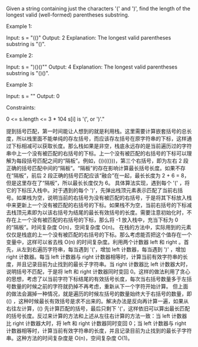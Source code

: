 Given a string containing just the characters '(' and ')', find the length of the longest valid (well-formed) parentheses substring.

Example 1:

Input: s = "(()"
Output: 2
Explanation: The longest valid parentheses substring is "()".

Example 2:

Input: s = ")()()""
Output: 4
Explanation: The longest valid parentheses substring is "()()".

Example 3:

Input: s = ""
Output: 0

Constraints:

0 <= s.length <= 3 * 104
s[i] is '(', or ')'."

提到括号匹配，第一时间能让人想到的就是利用栈。这里需要计算嵌套括号的总长度，所以栈里面不能单纯的存左括号，而应该存左括号在原字符串的下标，这样通过下标相减可以获取长度。那么栈如果是非空，栈底永远存的是当前遍历过的字符串中上一个没有被匹配的右括号的下标。上一个没有被匹配的右括号的下标可以理解为每段括号匹配之间的“隔板”。例如，())((()))，第三个右括号，即为左右 2 段正确的括号匹配中间的“隔板”。“隔板”的存在影响计算最长括号长度。如果不存在“隔板”，前后 2 段正确的括号匹配应该“融合”在一起，最长长度为 2 + 6 = 8，但是这里存在了“隔板”，所以最长长度仅为 6。
具体算法实现，遇到每个 '(' ，将它的下标压入栈中。对于遇到的每个 ')'，先弹出栈顶元素表示匹配了当前右括号。如果栈为空，说明当前的右括号为没有被匹配的右括号，于是将其下标放入栈中来更新上一个没有被匹配的右括号的下标。如果栈不为空，当前右括号的下标减去栈顶元素即为以该右括号为结尾的最长有效括号的长度。需要注意初始化时，不存在上一个没有被匹配的右括号的下标，那么将 -1 放入栈中，充当下标为 0 的“隔板”。时间复杂度 O(n)，空间复杂度 O(n)。
在栈的方法中，实际用到的元素仅仅是栈底的上一个没有被匹配的右括号的下标。那么考虑能否把这个值存在一个变量中，这样可以省去栈 O(n) 的时间复杂度。利用两个计数器 left 和 right 。首先，从左到右遍历字符串，每当遇到 '('，增加 left 计数器，每当遇到 ')' ，增加 right 计数器。每当 left 计数器与 right 计数器相等时，计算当前有效字符串的长度，并且记录目前为止找到的最长子字符串。当 right 计数器比 left 计数器大时，说明括号不匹配，于是将 left 和 right 计数器同时变回 0。这样的做法利用了贪心的思想，考虑了以当前字符下标结尾的有效括号长度，每次当右括号数量多于左括号数量的时候之前的字符就扔掉不再考虑，重新从下一个字符开始计算。
但上面的做法会漏掉一种情况，就是遍历的时候左括号的数量始终大于右括号的数量，即 (() ，这种时候最长有效括号是求不出来的。解决办法是反向再计算一遍，如果从右往左计算，(() 先计算匹配的括号，最后只剩下 '('，这样依旧可以算出最长匹配的括号长度。反过来计算的方法和上述从左往右计算的方法一致：当 left 计数器比 right 计数器大时，将 left 和 right 计数器同时变回 0；当 left 计数器与 right 计数器相等时，计算当前有效字符串的长度，并且记录目前为止找到的最长子字符串。这种方法的时间复杂度是 O(n)，空间复杂度 O(1)。
